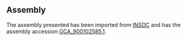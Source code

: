 
Assembly
--------

The assembly presented has been imported from 
[INSDC](http://www.insdc.org) and has the assembly accession
[GCA\_900102585.1](http://www.ebi.ac.uk/ena/data/view/GCA_900102585.1).

